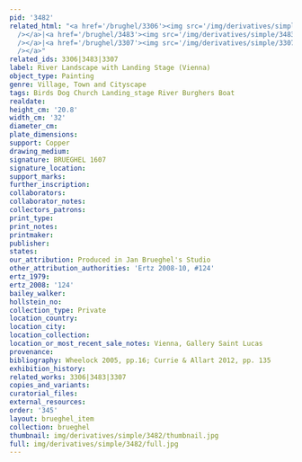 ```yaml
---
pid: '3482'
related_html: "<a href='/brughel/3306'><img src='/img/derivatives/simple/3306/thumbnail.jpg'
  /></a>|<a href='/brughel/3483'><img src='/img/derivatives/simple/3483/thumbnail.jpg'
  /></a>|<a href='/brughel/3307'><img src='/img/derivatives/simple/3307/thumbnail.jpg'
  /></a>"
related_ids: 3306|3483|3307
label: River Landscape with Landing Stage (Vienna)
object_type: Painting
genre: Village, Town and Cityscape
tags: Birds Dog Church Landing_stage River Burghers Boat
realdate: 
height_cm: '20.8'
width_cm: '32'
diameter_cm: 
plate_dimensions: 
support: Copper
drawing_medium: 
signature: BRUEGHEL 1607
signature_location: 
support_marks: 
further_inscription: 
collaborators: 
collaborator_notes: 
collectors_patrons: 
print_type: 
print_notes: 
printmaker: 
publisher: 
states: 
our_attribution: Produced in Jan Brueghel's Studio
other_attribution_authorities: 'Ertz 2008-10, #124'
ertz_1979: 
ertz_2008: '124'
bailey_walker: 
hollstein_no: 
collection_type: Private
location_country: 
location_city: 
location_collection: 
location_or_most_recent_sale_notes: Vienna, Gallery Saint Lucas
provenance: 
bibliography: Wheelock 2005, pp.16; Currie & Allart 2012, pp. 135
exhibition_history: 
related_works: 3306|3483|3307
copies_and_variants: 
curatorial_files: 
external_resources: 
order: '345'
layout: brueghel_item
collection: brueghel
thumbnail: img/derivatives/simple/3482/thumbnail.jpg
full: img/derivatives/simple/3482/full.jpg
---
```

